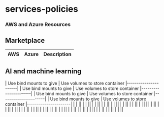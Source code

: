# services-policies

### AWS and Azure Resources
## Marketplace
| AWS                     | Azure                          | Description          |
| ------------------------|--------------------------------|----------------------|
## AI and machine learning
| Use bind mounts to give | Use volumes to store container |----------------------|
| Use bind mounts to give | Use volumes to store container |----------------------|
| Use bind mounts to give | Use volumes to store container |----------------------|
| Use bind mounts to give | Use volumes to store container |----------------------|
|  |  ||
|  |  ||
|  |  ||
|  |  ||
|  |  ||
|  |  ||
|  |  ||
|  |  ||
|  |  ||
|  |  ||
|  |  ||
|  |  ||
|  |  ||
|  |  ||
|  |  ||
|  |  ||
|  |  ||
|  |  ||
|  |  ||
|  |  ||
|  |  ||
|  |  ||



